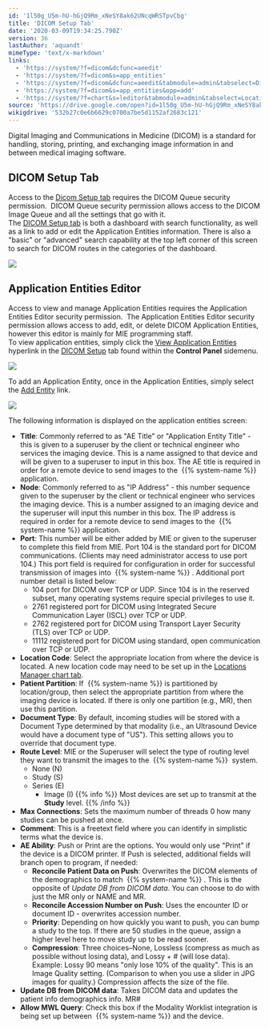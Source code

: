```yaml
---
id: '1l50g_U5m-hU-hGjQ9Rm_xNeSY8ak62UNcqWRSTpvCbg'
title: 'DICOM Setup Tab'
date: '2020-03-09T19:34:25.790Z'
version: 36
lastAuthor: 'aquandt'
mimeType: 'text/x-markdown'
links:
  - 'https://system/?f=dicom&dcfunc=aeedit'
  - 'https://system/?f=dicom&s=app_entities'
  - 'https://system/?f=dicom&dcfunc=aeedit&tabmodule=admin&tabselect=Dicom+Setup'
  - 'https://system/?f=dicom&s=app_entities&opp=add'
  - 'https://system/?f=chart&s=leditor&tabmodule=admin&tabselect=Locations+Manager'
source: 'https://drive.google.com/open?id=1l50g_U5m-hU-hGjQ9Rm_xNeSY8ak62UNcqWRSTpvCbg'
wikigdrive: '532b27c0e6b6629c0700a7be5d1152af2683c121'
---
```

Digital Imaging and Communications in Medicine (DICOM) is a standard for handling, storing, printing, and exchanging image information in and between medical imaging software.

## **DICOM Setup Tab**

Access to the [Dicom Setup tab](https://system/?f=dicom&dcfunc=aeedit) requires the DICOM Queue security permission.  DICOM Queue security permission allows access to the DICOM Image Queue and all the settings that go with it.    
The [DICOM Setup tab](https://system/?f=dicom&dcfunc=aeedit) is both a dashboard with search functionality, as well as a link to add or edit the Application Entities information. There is also a "basic" or "advanced" search capability at the top left corner of this screen to search for DICOM routes in the categories of the dashboard.


![](../dicom-setup-tab.assets/3a9929a7b2969bf21b78ea458e99a58a.png)



## **Application Entities Editor**

Access to view and manage Application Entities requires the Application Entities Editor security permission.  The Application Entities Editor security permission allows access to add, edit, or delete DICOM Application Entities, however this editor is mainly for MIE programming staff.  
To view application entities, simply click the [View Application Entities](https://system/?f=dicom&s=app_entities) hyperlink in the [DICOM Setup](https://system/?f=dicom&dcfunc=aeedit&tabmodule=admin&tabselect=Dicom+Setup) tab found within the **Control Panel** sidemenu.


![](../dicom-setup-tab.assets/f81a935d569d0fc54de08d08675b6c17.png)


To add an Application Entity, once in the Application Entities, simply select the [Add Entity](https://system/?f=dicom&s=app_entities&opp=add) link.


![](../dicom-setup-tab.assets/c33f7e26d651e164cb8ed64ee9efd635.png)


The following information is displayed on the application entities screen:
* <strong>Title</strong>: Commonly referred to as "AE Title" or "Application Entity Title" - this is given to a superuser by the client or technical engineer who services the imaging device. This is a name assigned to that device and will be given to a superuser to input in this box. The AE title is required in order for a remote device to send images to the  {{% system-name %}} application.
* <strong>Node</strong>: Commonly referred to as "IP Address" - this number sequence given to the superuser by the client or technical engineer who services the imaging device. This is a number assigned to an imaging device and the superuser will input this number in this box. The IP address is required in order for a remote device to send images to the  {{% system-name %}} application.
* <strong>Port</strong>: This number will be either added by MIE or given to the superuser to complete this field from MIE. Port 104 is the standard port for DICOM communications. (Clients may need administrator access to use port 104.) This port field is required for configuration in order for successful transmission of images into  {{% system-name %}} . Additional port number detail is listed below:
   * 104 port for DICOM over TCP or UDP. Since 104 is in the reserved subset, many operating systems require special privileges to use it.
   * 2761 registered port for DICOM using Integrated Secure Communication Layer (ISCL) over TCP or UDP.
   * 2762 registered port for DICOM using Transport Layer Security (TLS) over TCP or UDP.
   * 11112 registered port for DICOM using standard, open communication over TCP or UDP.
* <strong>Location Code</strong>: Select the appropriate location from where the device is located. A new location code may need to be set up in the [Locations Manager chart tab](https://system/?f=chart&s=leditor&tabmodule=admin&tabselect=Locations+Manager).
* <strong>Patient Partition</strong>: If  {{% system-name %}} is partitioned by location/group, then select the appropriate partition from where the imaging device is located. If there is only one partition (e.g., MR), then use this partition.
* <strong>Document Type</strong>: By default, incoming studies will be stored with a Document Type determined by that modality (i.e., an Ultrasound Device would have a document type of "US"). This setting allows you to override that document type.
* <strong>Route Level</strong>: MIE or the Superuser will select the type of routing level they want to transmit the images to the  {{% system-name %}}  system.
   * None (N)
   * Study (S)
   * Series (E)
      * Image (I)
{{% info %}}
        Most devices are set up to transmit at the <strong>Study</strong> level.
{{% /info %}}
* <strong>Max Connections</strong>: Sets the maximum number of threads 0 how many studies can be pushed at once.
* <strong>Comment</strong>: This is a freetext field where you can identify in simplistic terms what the device is.
* <strong>AE Ability</strong>: Push or Print are the options. You would only use "Print" if the device is a DICOM printer. If Push is selected, additional fields will branch open to program, if needed:
   * <strong>Reconcile Patient Data on Push</strong>: Overwrites the DICOM elements of the demographics to match  {{% system-name %}} . This is the opposite of <em>Update DB from DICOM data</em>. You can choose to do with just the MR only or NAME and MR.
   * <strong>Reconcile Accession Number on Push</strong>: Uses the encounter ID or document ID - overwrites accession number.
   * <strong>Priority</strong>: Depending on how quickly you want to push, you can bump a study to the top. If there are 50 studies in the queue, assign a higher level here to move study up to be read sooner. 
   * <strong>Compression</strong>: Three choices–None, Lossless (compress as much as possible without losing data), and Lossy + # (will lose data). Example: Lossy 90 means "only lose 10% of the quality". This is an Image Quality setting. (Comparison to when you use a slider in JPG images for quality.) Compression affects the size of the file.
* <strong>Update DB from DICOM data</strong>: Takes DICOM data and updates the patient info demographics info. MR#
* <strong>Allow MWL Query</strong>: Check this box if the Modality Worklist integration is being set up between  {{% system-name %}} and the device.

